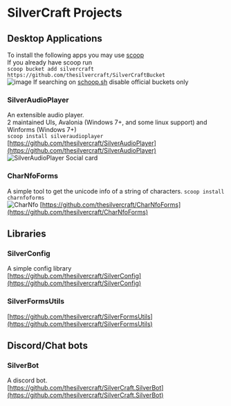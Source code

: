 # SilverCraft Projects
## Desktop Applications
To install the following apps you may use [scoop](https://scoop.sh)  
If you already have scoop run  
`scoop bucket add silvercraft https://github.com/thesilvercraft/SilverCraftBucket`  
![image](https://user-images.githubusercontent.com/46320280/198044011-dcc579c2-dfa7-4e35-98d8-824b456e991c.png)
If searching on [schoop.sh](https://scoop.sh) disable official buckets only  
### SilverAudioPlayer
An extensible audio player.  
2 maintained UIs, Avalonia (Windows 7+, and some linux support) and Winforms (Windows 7+)  
`scoop install silveraudioplayer`
[https://github.com/thesilvercraft/SilverAudioPlayer](https://github.com/thesilvercraft/SilverAudioPlayer)
![SilverAudioPlayer Social card](https://repository-images.githubusercontent.com/471147219/f5512c9e-1b37-4fdd-9c1a-a4d5957ef462)
### CharNfoForms  
A simple tool to get the unicode info of a string of characters.
`scoop install charnfoforms`  
![CharNfo](https://camo.githubusercontent.com/59df9894a32b7887f9afc680c1f8c91a1ca25f08cd66bd56e6bda3e2e9899c74/68747470733a2f2f63646e2e646973636f72646170702e636f6d2f6174746163686d656e74732f3737333630363232393932363038343633392f3937343031353232383731333030313031312f756e6b6e6f776e2e706e67)
[https://github.com/thesilvercraft/CharNfoForms](https://github.com/thesilvercraft/CharNfoForms)
## Libraries  
### SilverConfig
A simple config library  
[https://github.com/thesilvercraft/SilverConfig](https://github.com/thesilvercraft/SilverConfig)  
### SilverFormsUtils
[https://github.com/thesilvercraft/SilverFormsUtils](https://github.com/thesilvercraft/SilverFormsUtils)
## Discord/Chat bots
### SilverBot  
A discord bot.  
[https://github.com/thesilvercraft/SilverCraft.SilverBot](https://github.com/thesilvercraft/SilverCraft.SilverBot)

